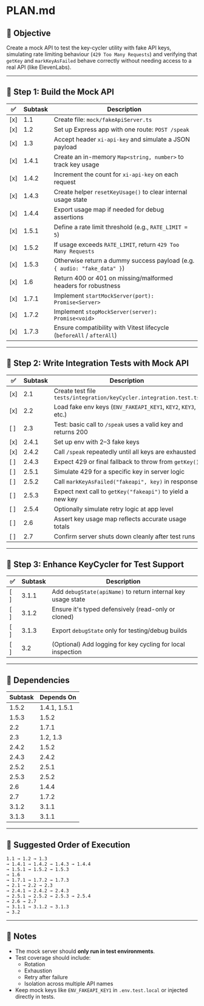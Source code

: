 # PLAN.md

## 🧪 Objective

Create a mock API to test the key-cycler utility with fake API keys, simulating rate limiting behaviour (`429 Too Many Requests`) and verifying that `getKey` and `markKeyAsFailed` behave correctly without needing access to a real API (like ElevenLabs).

---

## 🧱 Step 1: Build the Mock API

| ✅ | Subtask | Description |
|----|---------|-------------|
| [x] | 1.1 | Create file: `mock/fakeApiServer.ts` |
| [x] | 1.2 | Set up Express app with one route: `POST /speak` |
| [x] | 1.3 | Accept header `xi-api-key` and simulate a JSON payload |
| [x] | 1.4.1 | Create an in-memory `Map<string, number>` to track key usage |
| [x] | 1.4.2 | Increment the count for `xi-api-key` on each request |
| [x] | 1.4.3 | Create helper `resetKeyUsage()` to clear internal usage state |
| [x] | 1.4.4 | Export usage map if needed for debug assertions |
| [x] | 1.5.1 | Define a rate limit threshold (e.g., `RATE_LIMIT = 5`) |
| [x] | 1.5.2 | If usage exceeds `RATE_LIMIT`, return `429 Too Many Requests` |
| [x] | 1.5.3 | Otherwise return a dummy success payload (e.g. `{ audio: "fake_data" }`) |
| [x] | 1.6 | Return 400 or 401 on missing/malformed headers for robustness |
| [x] | 1.7.1 | Implement `startMockServer(port): Promise<Server>` |
| [x] | 1.7.2 | Implement `stopMockServer(server): Promise<void>` |
| [x] | 1.7.3 | Ensure compatibility with Vitest lifecycle (`beforeAll` / `afterAll`) |

---

## 🧪 Step 2: Write Integration Tests with Mock API

| ✅ | Subtask | Description |
|----|---------|-------------|
| [x] | 2.1 | Create test file `tests/integration/keyCycler.integration.test.ts` |
| [x] | 2.2 | Load fake env keys (`ENV_FAKEAPI_KEY1`, `KEY2`, `KEY3`, etc.) |
| [ ] | 2.3 | Test: basic call to `/speak` uses a valid key and returns 200 |
| [x] | 2.4.1 | Set up env with 2–3 fake keys |
| [x] | 2.4.2 | Call `/speak` repeatedly until all keys are exhausted |
| [ ] | 2.4.3 | Expect 429 or final fallback to throw from `getKey()` |
| [ ] | 2.5.1 | Simulate 429 for a specific key in server logic |
| [ ] | 2.5.2 | Call `markKeyAsFailed("fakeapi", key)` in response |
| [ ] | 2.5.3 | Expect next call to `getKey("fakeapi")` to yield a new key |
| [ ] | 2.5.4 | Optionally simulate retry logic at app level |
| [ ] | 2.6 | Assert key usage map reflects accurate usage totals |
| [ ] | 2.7 | Confirm server shuts down cleanly after test runs |

---

## 🧩 Step 3: Enhance KeyCycler for Test Support

| ✅ | Subtask | Description |
|----|---------|-------------|
| [ ] | 3.1.1 | Add `debugState(apiName)` to return internal key usage state |
| [ ] | 3.1.2 | Ensure it's typed defensively (read-only or cloned) |
| [ ] | 3.1.3 | Export `debugState` only for testing/debug builds |
| [ ] | 3.2 | (Optional) Add logging for key cycling for local inspection |

---

## 🔁 Dependencies

| Subtask | Depends On |
|---------|------------|
| 1.5.2 | 1.4.1, 1.5.1 |
| 1.5.3 | 1.5.2 |
| 2.2 | 1.7.1 |
| 2.3 | 1.2, 1.3 |
| 2.4.2 | 1.5.2 |
| 2.4.3 | 2.4.2 |
| 2.5.2 | 2.5.1 |
| 2.5.3 | 2.5.2 |
| 2.6 | 1.4.4 |
| 2.7 | 1.7.2 |
| 3.1.2 | 3.1.1 |
| 3.1.3 | 3.1.1 |

---

## 🧭 Suggested Order of Execution

```
1.1 → 1.2 → 1.3  
→ 1.4.1 → 1.4.2 → 1.4.3 → 1.4.4  
→ 1.5.1 → 1.5.2 → 1.5.3  
→ 1.6  
→ 1.7.1 → 1.7.2 → 1.7.3  
→ 2.1 → 2.2 → 2.3  
→ 2.4.1 → 2.4.2 → 2.4.3  
→ 2.5.1 → 2.5.2 → 2.5.3 → 2.5.4  
→ 2.6 → 2.7  
→ 3.1.1 → 3.1.2 → 3.1.3  
→ 3.2
```

---

## 📌 Notes

- The mock server should **only run in test environments**.
- Test coverage should include:
  - Rotation
  - Exhaustion
  - Retry after failure
  - Isolation across multiple API names
- Keep mock keys like `ENV_FAKEAPI_KEY1` in `.env.test.local` or injected directly in tests.